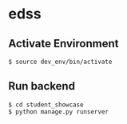 # edss

## Activate Environment
```
$ source dev_env/bin/activate
```

## Run backend
```
$ cd student_showcase
$ python manage.py runserver
```
